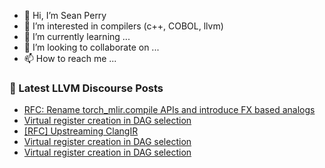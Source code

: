- 👋 Hi, I’m Sean Perry
- 👀 I’m interested in compilers (c++, COBOL, llvm)
- 🌱 I’m currently learning ...
- 💞️ I’m looking to collaborate on ...
- 📫 How to reach me ...

<!---
s66perry/s66perry is a ✨ special ✨ repository because its `README.md` (this file) appears on your GitHub profile.
You can click the Preview link to take a look at your changes.
--->
### 📕 Latest LLVM Discourse Posts

<!-- DISCOURSE-LLVM:START -->
- [RFC: Rename torch_mlir.compile APIs and introduce FX based analogs](https://discourse.llvm.org/t/rfc-rename-torch-mlir-compile-apis-and-introduce-fx-based-analogs/76646#post_4)
- [Virtual register creation in DAG selection](https://discourse.llvm.org/t/virtual-register-creation-in-dag-selection/76605#post_8)
- [[RFC] Upstreaming ClangIR](https://discourse.llvm.org/t/rfc-upstreaming-clangir/76587?page=2#post_25)
- [Virtual register creation in DAG selection](https://discourse.llvm.org/t/virtual-register-creation-in-dag-selection/76605#post_7)
- [Virtual register creation in DAG selection](https://discourse.llvm.org/t/virtual-register-creation-in-dag-selection/76605#post_6)
<!-- DISCOURSE-LLVM:END -->
